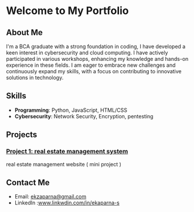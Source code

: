 # Welcome to My Portfolio

## About Me
I'm a BCA graduate with a strong foundation in coding, I have developed a keen interest in cybersecurity and cloud computing. I have actively participated in various workshops, enhancing my knowledge and hands-on experience in these fields. I am eager to embrace new challenges and continuously expand my skills, with a focus on contributing to innovative solutions in technology.

## Skills
- **Programming**: Python, JavaScript, HTML/CSS
- **Cybersecurity**: Network Security, Encryption, pentesting

## Projects
### [Project 1: real estate management system](https://github.com/yourusername/project1)
real estate management website ( mini project )

## Contact Me
- Email: ekzaparna@gmail.com
- LinkedIn :www.linkwdin.com/in/ekaparna-s
